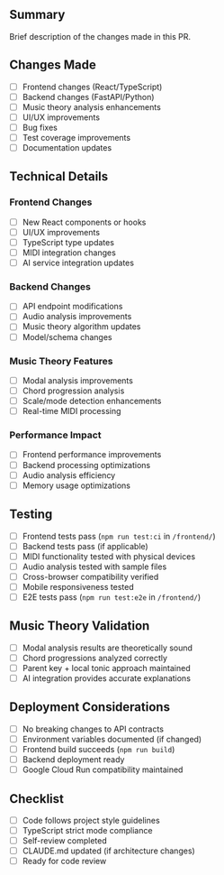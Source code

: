 ## Summary
Brief description of the changes made in this PR.

## Changes Made
- [ ] Frontend changes (React/TypeScript)
- [ ] Backend changes (FastAPI/Python)
- [ ] Music theory analysis enhancements
- [ ] UI/UX improvements
- [ ] Bug fixes
- [ ] Test coverage improvements
- [ ] Documentation updates

## Technical Details
### Frontend Changes
- [ ] New React components or hooks
- [ ] UI/UX improvements
- [ ] TypeScript type updates
- [ ] MIDI integration changes
- [ ] AI service integration updates

### Backend Changes
- [ ] API endpoint modifications
- [ ] Audio analysis improvements
- [ ] Music theory algorithm updates
- [ ] Model/schema changes

### Music Theory Features
- [ ] Modal analysis improvements
- [ ] Chord progression analysis
- [ ] Scale/mode detection enhancements
- [ ] Real-time MIDI processing

### Performance Impact
- [ ] Frontend performance improvements
- [ ] Backend processing optimizations
- [ ] Audio analysis efficiency
- [ ] Memory usage optimizations

## Testing
- [ ] Frontend tests pass (`npm run test:ci` in `/frontend/`)
- [ ] Backend tests pass (if applicable)
- [ ] MIDI functionality tested with physical devices
- [ ] Audio analysis tested with sample files
- [ ] Cross-browser compatibility verified
- [ ] Mobile responsiveness tested
- [ ] E2E tests pass (`npm run test:e2e` in `/frontend/`)

## Music Theory Validation
- [ ] Modal analysis results are theoretically sound
- [ ] Chord progressions analyzed correctly
- [ ] Parent key + local tonic approach maintained
- [ ] AI integration provides accurate explanations

## Deployment Considerations
- [ ] No breaking changes to API contracts
- [ ] Environment variables documented (if changed)
- [ ] Frontend build succeeds (`npm run build`)
- [ ] Backend deployment ready
- [ ] Google Cloud Run compatibility maintained

## Checklist
- [ ] Code follows project style guidelines
- [ ] TypeScript strict mode compliance
- [ ] Self-review completed
- [ ] CLAUDE.md updated (if architecture changes)
- [ ] Ready for code review
